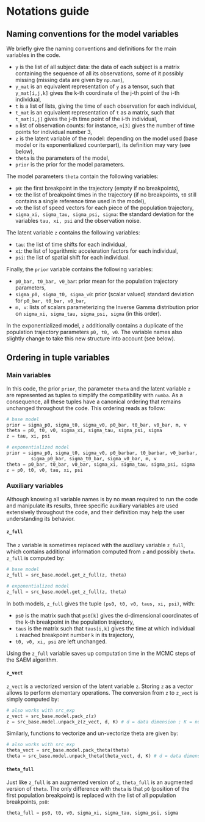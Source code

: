 # Notations guide

## Naming conventions for the model variables

We briefly give the naming conventions and definitions for the main variables in the code.

- `y` is the list of all subject data: the data of each subject is a matrix containing the sequence of all its observations, some of it possibly missing (missing data are given by `np.nan`),
- `y_mat` is an equivalent representation of `y` as a tensor, such that `y_mat[i,j,k]` gives the k-th coordinate of the j-th point of the i-th individual,
- `t` is a list of lists, giving the time of each observation for each individual,
- `t_mat` is an equivalent representation of `t` as a matrix, such that `t_mat[i,j]` gives the j-th time point of the i-th individual,
- `n` list of observation counts: for instance, `n[3]` gives the number of time points for individual number 3,
- `z` is the latent variable of the model: depending on the model used (base model or its exponentialized counterpart), its definition may vary (see below),
- `theta` is the parameters of the model,
- `prior` is the prior for the model parameters.

The model parameters `theta` contain the following variables:

- `p0`: the first breakpoint in the trajectory (empty if no breakpoints),
- `t0`: the list of breakpoint times in the trajectory (if no breakpoints, `t0` still contains a single reference time used in the model),
- `v0`: the list of speed vectors for each piece of the population trajectory,
- `sigma_xi, sigma_tau, sigma_psi, sigma`: the standard deviation for the variables `tau, xi, psi` and the observation noise.

The latent variable `z` contains the following variables:

- `tau`: the list of time shifts for each individual,
- `xi`: the list of logarithmic acceleration factors for each individual,
- `psi`: the list of spatial shift for each individual.

Finally, the `prior` variable contains the following variables:

- `p0_bar, t0_bar, v0_bar`: prior mean for the population trajectory parameters,
- `sigma_p0, sigma_t0, sigma_v0`: prior (scalar valued) standard deviation for `p0_bar, t0_bar, v0_bar`,
- `m, v`: lists of scalars parameterizing the Inverse Gamma distribution prior on `sigma_xi, sigma_tau, sigma_psi, sigma` (in this order).

In the exponentialized model, `z` additionally contains a duplicate of the population trajectory parameters `p0, t0, v0`. The variable names also slightly change to take this new structure into account (see below).

## Ordering in tuple variables

### Main variables

In this code, the prior `prior`, the parameter `theta` and the latent variable `z` are represented as tuples to simplify the compatibility with `numba`. As a consequence, all these tuples have a canonical ordering that remains unchanged throughout the code. This ordering reads as follow:

```python
# base model
prior = sigma_p0, sigma_t0, sigma_v0, p0_bar, t0_bar, v0_bar, m, v
theta = p0, t0, v0, sigma_xi, sigma_tau, sigma_psi, sigma
z = tau, xi, psi

# exponentialized model
prior = sigma_p0, sigma_t0, sigma_v0, p0_barbar, t0_barbar, v0_barbar,
         sigma_p0_bar, sigma_t0_bar, sigma_v0_bar, m, v
theta = p0_bar, t0_bar, v0_bar, sigma_xi, sigma_tau, sigma_psi, sigma
z = p0, t0, v0, tau, xi, psi
```

### Auxiliary variables

Although knowing all variable names is by no mean required to run the code and manipulate its results, three specific auxiliary variables are used extensively throughout the code, and their definition may help the user understanding its behavior.

#### `z_full`

The `z` variable is sometimes replaced with the auxiliary variable `z_full`, which contains additional information computed from `z` and possibly `theta`. `z_full` is computed by:

```python
# base model
z_full = src_base.model.get_z_full(z, theta)

# exponentialized model
z_full = src_base.model.get_z_full(z, theta)
```

In both models, `z_full` gives the tuple `(ps0, t0, v0, taus, xi, psi)`, with:

- `ps0` is the matrix such that `ps0[k]` gives the d-dimensional coordinates of the k-th breakpoint in the population trajectory,
- `taus` is the matrix such that `taus[i,k]` gives the time at which individual `i` reached breakpoint number `k` in its trajectory,
- `t0, v0, xi, psi` are left unchanged.

Using the `z_full` variable saves up computation time in the MCMC steps of the SAEM algorithm.

#### `z_vect`

`z_vect` is a vectorized version of the latent variable `z`. Storing `z` as a vector allows to perform elementary operations. The conversion from `z` to `z_vect` is simply computed by:

```python
# also works with src_exp
z_vect = src_base.model.pack_z(z)
z = src_base.model.unpack_z(z_vect, d, K) # d = data dimension ; K = number of trajectory breaks
```

Similarly, functions to vectorize and un-vectorize theta are given by:

```python
# also works with src_exp
theta_vect = src_base.model.pack_theta(theta)
theta = src_base.model.unpack_theta(theta_vect, d, K) # d = data dimension ; K = number of trajectory breaks
```

#### `theta_full`

Just like `z_full` is an augmented version of `z`, `theta_full` is an augmented version of `theta`. The only difference with `theta` is that `p0` (position of the first population breakpoint) is replaced with the list of all population breakpoints, `ps0`:

```python
theta_full = ps0, t0, v0, sigma_xi, sigma_tau, sigma_psi, sigma
```
